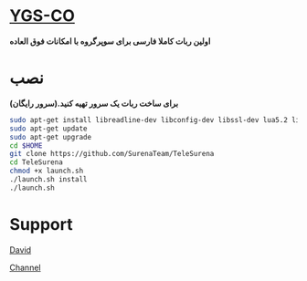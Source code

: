 # [YGS-CO](https://telegram.me/YGSCO)

**اولین ربات کاملا فارسی برای سوپرگروه
با امکانات فوق العاده**

# نصب

**(برای ساخت ربات یک سرور تهیه کنید.(سرور رایگان**

```sh
sudo apt-get install libreadline-dev libconfig-dev libssl-dev lua5.2 liblua5.2-dev lua-socket lua-sec lua-expat libevent-dev make unzip git redis-server autoconf g++ libjansson-dev libpython-dev expat libexpat1-dev
sudo apt-get update
sudo apt-get upgrade
cd $HOME
git clone https://github.com/SurenaTeam/TeleSurena
cd TeleSurena
chmod +x launch.sh
./launch.sh install
./launch.sh 
```

# Support
[David](telegram.me/DevWolf)

[Channel](telegram.me/YGSCO)
